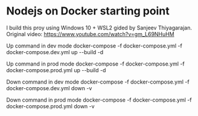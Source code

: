 # Nodejs on Docker starting point

I build this proy using Windows 10 + WSL2 gided by Sanjeev Thiyagarajan. Original video: https://www.youtube.com/watch?v=gm_L69NHuHM

Up command in dev mode
  docker-compose -f docker-compose.yml -f docker-compose.dev.yml up --build -d

Up command in prod mode
  docker-compose -f docker-compose.yml -f docker-compose.prod.yml up --build -d
  
Down command in dev mode
docker-compose -f docker-compose.yml -f docker-compose.dev.yml down -v

Down command in prod mode
docker-compose -f docker-compose.yml -f docker-compose.prod.yml down -v

